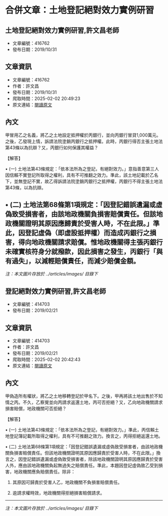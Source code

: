 # 合併文章：土地登記絕對效力實例研習

## 土地登記絕對效力實例研習,許文昌老師
- 文章編號：416762
- 發布日期：2019/10/31


## 文章資訊
- 文章編號：416762
- 作者：許文昌
- 發布日期：2019/10/31
- 爬取時間：2025-02-02 20:49:23
- 原文連結：[閱讀原文](https://real-estate.get.com.tw/Columns/detail.aspx?no=416762)

## 內文
甲冒用乙之名義，將乙之土地設定抵押權於丙銀行，並向丙銀行冒貸1,000萬元。之後，乙發現上情，訴請法院塗銷丙銀行之抵押權。此時，丙銀行得否主張土地法第43條以為抗辯？又，丙銀行如何保護其權益？

【解答】

• (一) 土地法第43條規定：「依本法所為之登記，有絕對效力。」意指善意第三人因信賴不實登記所取得之權利，具有不可推翻之效力。準此，該土地記載於乙名下，並無登記不實，故乙得訴請法院塗銷丙銀行之抵押權，丙銀行不得主張土地法第43條，以為抗辯。

• (二) 土地法第68條第1項規定：「因登記錯誤遺漏或虛偽致受損害者，由該地政機關負損害賠償責任。但該地政機關證明其原因應歸責於受害人時，不在此限。」準此，因登記虛偽（即虛設抵押權）而造成丙銀行之損害，得向地政機關請求賠償。惟地政機關得主張丙銀行未確實核符身分就撥款，因此損害之發生，丙銀行「與有過失」，以減輕賠償責任，而減少賠償金額。
---
*注：本文圖片存放於 ../articles/images/ 目錄下*


## 登記絕對效力實例研習,許文昌老師
- 文章編號：414703
- 發布日期：2019/02/21


## 文章資訊
- 文章編號：414703
- 作者：許文昌
- 發布日期：2019/02/21
- 爬取時間：2025-02-02 20:42:43
- 原文連結：[閱讀原文](https://real-estate.get.com.tw/Columns/detail.aspx?no=414703)

## 內文
甲偽造所有權狀，將乙之土地移轉登記於甲名下。之後，甲再將該土地出售於不知情之丙。不久，乙察覺並向丙請求返還土地，丙可否拒絕？又，乙向地政機關請求損害賠償，地政機關可否拒絕？

【解答】

• (一) 土地法第43條規定：「依本法所為之登記，有絕對效力。」準此，丙信賴土地登記簿記載所取得之權利，具有不可推翻之效力。換言之，丙得拒絕返還土地。

• (二) 土地法第68條第1項規定：「因登記錯誤遺漏或虛偽致受損害者，由該地政機關負損害賠償責任。但該地政機關證明其原因應歸責於受害人時，不在此限。」換言之，因登記錯誤遺漏或虛偽致受損害者，除該地政機關證明其原因應歸責於受害人外，應由該地政機關負起無過失之賠償責任。準此，本題因登記虛偽致乙受到損害，地政機關應負賠償責任。除非：

1. 其原因可歸責於受害人乙，地政機關不負損害賠償責任。

2. 逾請求權時效，地政機關得拒絕損害賠償請求。
---
*注：本文圖片存放於 ../articles/images/ 目錄下*

